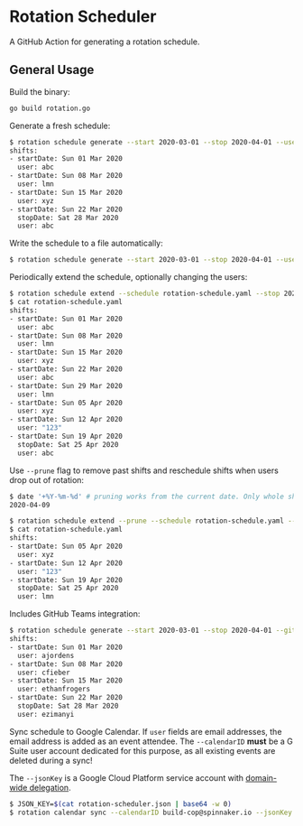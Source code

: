# Rotation Scheduler
A GitHub Action for generating a rotation schedule.

## General Usage

Build the binary:

```bash
go build rotation.go
```

Generate a fresh schedule:

```bash
$ rotation schedule generate --start 2020-03-01 --stop 2020-04-01 --users abc,lmn,xyz
shifts:
- startDate: Sun 01 Mar 2020
  user: abc
- startDate: Sun 08 Mar 2020
  user: lmn
- startDate: Sun 15 Mar 2020
  user: xyz
- startDate: Sun 22 Mar 2020
  stopDate: Sat 28 Mar 2020
  user: abc
```

Write the schedule to a file automatically:
```bash
$ rotation schedule generate --start 2020-03-01 --stop 2020-04-01 --users abc,lmn,xyz rotation-schedule.yaml
```

Periodically extend the schedule, optionally changing the users:
```bash
$ rotation schedule extend --schedule rotation-schedule.yaml --stop 2020-05-01 --users abc,lmn,xyz,123 rotation-schedule.yaml
$ cat rotation-schedule.yaml
shifts:
- startDate: Sun 01 Mar 2020
  user: abc
- startDate: Sun 08 Mar 2020
  user: lmn
- startDate: Sun 15 Mar 2020
  user: xyz
- startDate: Sun 22 Mar 2020
  user: abc
- startDate: Sun 29 Mar 2020
  user: lmn
- startDate: Sun 05 Apr 2020
  user: xyz
- startDate: Sun 12 Apr 2020
  user: "123"
- startDate: Sun 19 Apr 2020
  stopDate: Sat 25 Apr 2020
  user: abc
```

Use `--prune` flag to remove past shifts and reschedule shifts when users drop out of rotation:
```bash
$ date '+%Y-%m-%d' # pruning works from the current date. Only whole shifts are removed.
2020-04-09

$ rotation schedule extend --prune --schedule rotation-schedule.yaml --stop 2020-05-01 --users lmn,xyz,123 rotation-schedule.yaml
$ cat rotation-schedule.yaml
shifts:
- startDate: Sun 05 Apr 2020
  user: xyz
- startDate: Sun 12 Apr 2020
  user: "123"
- startDate: Sun 19 Apr 2020
  stopDate: Sat 25 Apr 2020
  user: lmn
```

Includes GitHub Teams integration:
```bash
$ rotation schedule generate --start 2020-03-01 --stop 2020-04-01 --github spinnaker,build-cops,$GITHUB_TOKEN
shifts:
- startDate: Sun 01 Mar 2020
  user: ajordens
- startDate: Sun 08 Mar 2020
  user: cfieber
- startDate: Sun 15 Mar 2020
  user: ethanfrogers
- startDate: Sun 22 Mar 2020
  stopDate: Sat 28 Mar 2020
  user: ezimanyi
```

Sync schedule to Google Calendar. If `user` fields are email addresses, the email address is added as an event attendee.
The `--calendarID` **must** be a G Suite user account dedicated for this purpose, as all existing events are deleted 
during a sync!

The `--jsonKey` is a Google Cloud Platform service account with
[domain-wide delegation](https://developers.google.com/admin-sdk/directory/v1/guides/delegation).
```bash
$ JSON_KEY=$(cat rotation-scheduler.json | base64 -w 0)
$ rotation calendar sync --calendarID build-cop@spinnaker.io --jsonKey $JSON_KEY rotation-schedule.yaml
```
